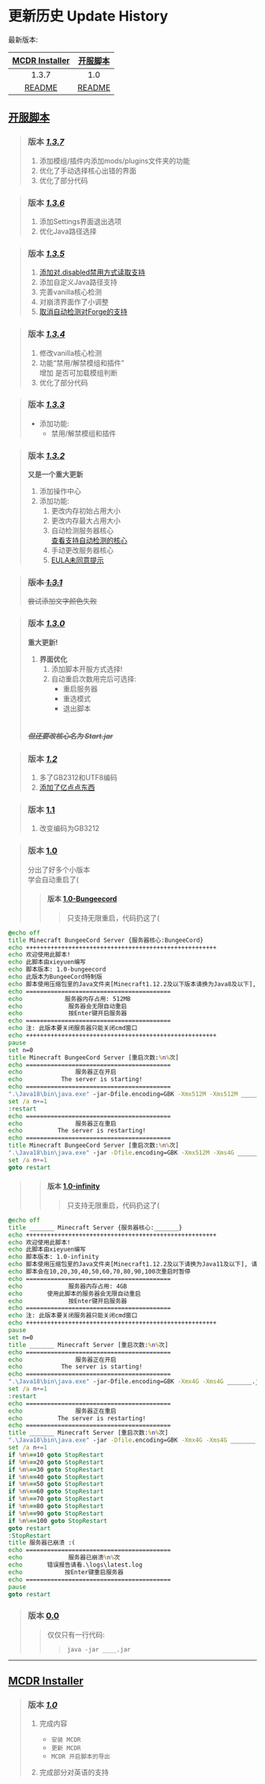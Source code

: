 # 更新历史 Update History

最新版本:

| [**MCDR Installer**](#mcdr-installer) | [**开服脚本**](#开服脚本) |
| :-----------: | :----------: |
| 1.3.7 | 1.0 |
| [README](/MCDRinstaller/README.md) | [README](/%E5%BC%80%E6%9C%8D%E8%84%9A%E6%9C%AC/README.MD) |

## [开服脚本](/%E5%BC%80%E6%9C%8D%E8%84%9A%E6%9C%AC/README.MD#更新日志)

>### 版本 [*1.3.7*](/%E5%BC%80%E6%9C%8D%E8%84%9A%E6%9C%AC/Bat-Windows/start-1.3.7-snapshot%20GBK.bat)<br>
>1. 添加模组/插件内添加mods/plugins文件夹的功能
>2. 优化了手动选择核心出错的界面
>3. 优化了部分代码

>### 版本 [*1.3.6*](/%E5%BC%80%E6%9C%8D%E8%84%9A%E6%9C%AC/Bat-Windows/start-1.3.6-snapshot%20GBK.bat)<br>
>1. 添加Settings界面退出选项
>2. 优化Java路径选择

>### 版本 [*1.3.5*](/%E5%BC%80%E6%9C%8D%E8%84%9A%E6%9C%AC/Bat-Windows/start-1.3.5-snapshot%20GBK.bat)<br>
>1. [添加对.disabled禁用方式读取支持](<> "但是脚本内禁用的方式还是.ban")
>2. 添加自定义Java路径支持
>3. 完善vanilla核心检测
>4. 对崩溃界面作了小调整
>5. [取消自动检测对Forge的支持](<> "这个支持问题很大啊，暂时只能删了")

>### 版本 [*1.3.4*](/%E5%BC%80%E6%9C%8D%E8%84%9A%E6%9C%AC/Bat-Windows/start-1.3.4-snapshot%20GBK.bat)<br>
>1. 修改vanilla核心检测
>2. 功能“禁用/解禁模组和插件”<br>增加 是否可加载模组判断
>3. 优化了部分代码

>### 版本 [*1.3.3*](/%E5%BC%80%E6%9C%8D%E8%84%9A%E6%9C%AC/Bat-Windows/start-1.3.3-snapshot%20GBK.bat)<br>
>- 添加功能:
>      - 禁用/解禁模组和插件

>### 版本 [*1.3.2*](/%E5%BC%80%E6%9C%8D%E8%84%9A%E6%9C%AC/Bat-Windows/start-1.3.2-snapshot%20GBK.bat)<br>
>**又是一个重大更新**
>1. 添加操作中心
>2. 添加功能: 
>       1. 更改内存初始占用大小
>       2. 更改内存最大占用大小
>       3. 自动检测服务器核心<br> [查看支持自动检测的核心](<#支持检测的核心> "Fabric, Quilt, Forge, Vanilla")
>       4. 手动更改服务器核心
>       5. [EULA未同意提示](<> "有待优化")

>### ~~版本 [*1.3.1*](/%E5%BC%80%E6%9C%8D%E8%84%9A%E6%9C%AC/Bat-Windows/start-1.3.1-snapshot%20GBK.bat)~~
>~~尝试添加文字颜色失败~~

>### 版本 [*1.3.0*](/%E5%BC%80%E6%9C%8D%E8%84%9A%E6%9C%AC/Bat-Windows/start-1.3_GBK.bat)<br>
>**重大更新!**
>1. **界面优化**
>    1. 添加脚本开服方式选择!
>    2. 自动重启次数用完后可选择:
>       - 重启服务器
>       - 重选模式
>       - 退出脚本
><br><br>
>
>##### ~~*但还要改核心名为 Start.jar*~~

>### 版本 [*1.2*](/%E5%BC%80%E6%9C%8D%E8%84%9A%E6%9C%AC/Bat-Windows/start-1.2-snapshot%20GBK.bat)<br>
>1. 多了GB2312和UTF8编码
>2. [添加了亿点点东西](<> "但还是要自己填很多东西")

>### 版本 [1.1](/%E5%BC%80%E6%9C%8D%E8%84%9A%E6%9C%AC/Bat-Windows/start-1.1-test.bat)<br>
>1. 改变编码为GB3212

>### 版本 [1.0](<#版本-200> "用更新的吧")<br>
>
>分出了好多个小版本<br>
>学会自动重启了(
>
>>#### 版本 [1.0-Bungeecord](/%E5%BC%80%E6%9C%8D%E8%84%9A%E6%9C%AC/Bat-Windows/start-1.0-bungeecord.bat)<br>
>>>只支持无限重启，代码扔这了(

~~~ bat
@echo off
title Minecraft BungeeCord Server {服务器核心:BungeeCord}
echo ++++++++++++++++++++++++++++++++++++++++++++++++++++++
echo 欢迎使用此脚本! 
echo 此脚本由xieyuen编写
echo 脚本版本: 1.0-bungeecord
echo 此版本为BungeeCord特制版
echo 脚本使用压缩包里的Java文件夹[Minecraft1.12.2及以下版本请换为Java8及以下], 请将其放至服务器根目录
echo =========================================
echo            服务器内存占用: 512MB
echo             服务器会无限自动重启
echo             按Enter键开启服务器
echo =========================================
echo 注: 此版本要关闭服务器只能关闭cmd窗口
echo ++++++++++++++++++++++++++++++++++++++++++++++++++++++
pause
set n=0
title Minecraft BungeeCord Server [重启次数:%n%次]
echo =========================================
echo               服务器正在开启
echo           The server is starting!
echo =========================================
".\Java18\bin\java.exe" -jar-Dfile.encoding=GBK -Xmx512M -Xms512M _______.jar nogui
set /a n+=1 
:restart
echo =========================================
echo               服务器正在重启
echo          The server is restarting!
echo =========================================
title Minecraft BungeeCord Server [重启次数:%n%次]
".\Java18\bin\java.exe" -jar -Dfile.encoding=GBK -Xmx512M -Xms4G _______.jar nogui
set /a n+=1
goto restart
~~~

>>#### 版本 [1.0-infinity](/%E5%BC%80%E6%9C%8D%E8%84%9A%E6%9C%AC/Bat-Windows/start-1.0-infinity.bat)<br>
>>>只支持无限重启，代码扔这了(

~~~ bat
@echo off
title _______ Minecraft Server {服务器核心:_______}
echo ++++++++++++++++++++++++++++++++++++++++++++++++++++++
echo 欢迎使用此脚本! 
echo 此脚本由xieyuen编写
echo 脚本版本: 1.0-infinity
echo 脚本使用压缩包里的Java文件夹[Minecraft1.12.2及以下请换为Java11及以下], 请将其放至服务器根目录
echo 脚本会在10,20,30,40,50,60,70,80,90,100次重启时暂停
echo =========================================
echo             服务器内存占用: 4GB
echo       使用此脚本的服务器会无限自动重启
echo             按Enter键开启服务器
echo =========================================
echo 注: 此版本要关闭服务器只能关闭cmd窗口
echo ++++++++++++++++++++++++++++++++++++++++++++++++++++++
pause
set n=0
title _______ Minecraft Server [重启次数:%n%次]
echo =========================================
echo               服务器正在开启
echo           The server is starting!
echo =========================================
".\Java18\bin\java.exe" -jar-Dfile.encoding=GBK -Xmx4G -Xms4G _______.jar nogui
set /a n+=1 
:restart
echo =========================================
echo               服务器正在重启
echo          The server is restarting!
echo =========================================
title _______ Minecraft Server [重启次数:%n%次]
".\Java18\bin\java.exe" -jar -Dfile.encoding=GBK -Xmx4G -Xms4G _______.jar nogui
set /a n+=1
if %n%==10 goto StopRestart
if %n%==20 goto StopRestart
if %n%==30 goto StopRestart
if %n%==40 goto StopRestart
if %n%==50 goto StopRestart
if %n%==60 goto StopRestart
if %n%==70 goto StopRestart
if %n%==80 goto StopRestart
if %n%==90 goto StopRestart
if %n%==100 goto StopRestart
goto restart
:StopRestart
title 服务器已崩溃 :(
echo =========================================
echo             服务器已崩溃%n%次
echo       错误报告请看.\logs\latest.log
echo            按Enter键重启服务器
echo =========================================
pause
goto restart
~~~

>### 版本 [0.0](#已有版本 "就一行代码而已，还不如用更新的")<br>
>>仅仅只有一行代码:<br>
>>>`java -jar ____.jar`

---

## [MCDR Installer](/MCDRinstaller/README.md)

>### 版本 [*1.0*](/MCDRinstaller/MCDRinstaller.bat)
>1. 完成内容
>    - `安装 MCDR`
>    - `更新 MCDR`
>    - `MCDR 开启脚本的导出`
>
>2. 完成部分对英语的支持